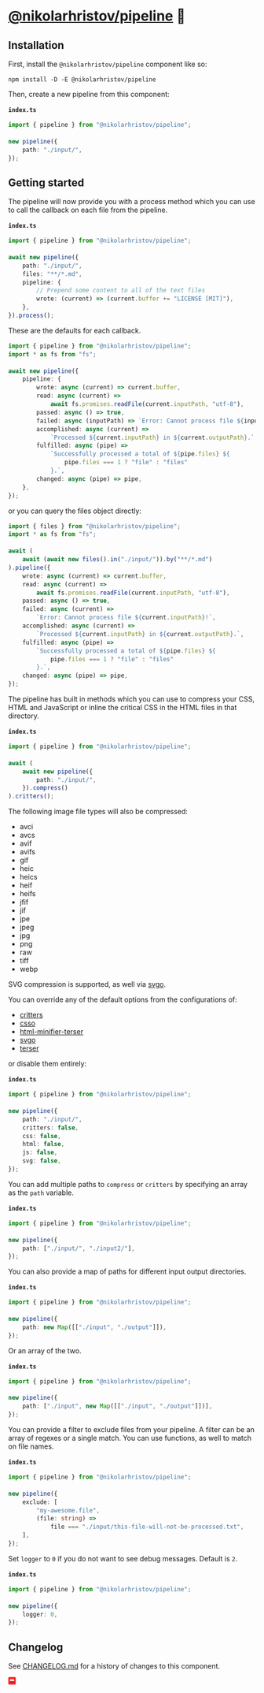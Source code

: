 # [@nikolarhristov/pipeline] 🧪

## Installation

First, install the `@nikolarhristov/pipeline` component like so:

```
npm install -D -E @nikolarhristov/pipeline
```

Then, create a new pipeline from this component:

**`index.ts`**

```ts
import { pipeline } from "@nikolarhristov/pipeline";

new pipeline({
	path: "./input/",
});
```

## Getting started

The pipeline will now provide you with a process method which you can use to
call the callback on each file from the pipeline.

**`index.ts`**

```ts
import { pipeline } from "@nikolarhristov/pipeline";

await new pipeline({
	path: "./input/",
	files: "**/*.md",
	pipeline: {
		// Prepend some content to all of the text files
		wrote: (current) => (current.buffer += "LICENSE [MIT]"),
	},
}).process();
```

These are the defaults for each callback.

```ts
import { pipeline } from "@nikolarhristov/pipeline";
import * as fs from "fs";

await new pipeline({
	pipeline: {
		wrote: async (current) => current.buffer,
		read: async (current) =>
			await fs.promises.readFile(current.inputPath, "utf-8"),
		passed: async () => true,
		failed: async (inputPath) => `Error: Cannot process file ${inputPath}!`,
		accomplished: async (current) =>
			`Processed ${current.inputPath} in ${current.outputPath}.`,
		fulfilled: async (pipe) =>
			`Successfully processed a total of ${pipe.files} ${
				pipe.files === 1 ? "file" : "files"
			}.`,
		changed: async (pipe) => pipe,
	},
});
```

or you can query the files object directly:

```ts
import { files } from "@nikolarhristov/pipeline";
import * as fs from "fs";

await (
	await (await new files().in("./input/")).by("**/*.md")
).pipeline({
	wrote: async (current) => current.buffer,
	read: async (current) =>
		await fs.promises.readFile(current.inputPath, "utf-8"),
	passed: async () => true,
	failed: async (current) =>
		`Error: Cannot process file ${current.inputPath}!`,
	accomplished: async (current) =>
		`Processed ${current.inputPath} in ${current.outputPath}.`,
	fulfilled: async (pipe) =>
		`Successfully processed a total of ${pipe.files} ${
			pipe.files === 1 ? "file" : "files"
		}.`,
	changed: async (pipe) => pipe,
});
```

The pipeline has built in methods which you can use to compress your CSS, HTML
and JavaScript or inline the critical CSS in the HTML files in that directory.

**`index.ts`**

```ts
import { pipeline } from "@nikolarhristov/pipeline";

await (
	await new pipeline({
		path: "./input/",
	}).compress()
).critters();
```

The following image file types will also be compressed:

-   avci
-   avcs
-   avif
-   avifs
-   gif
-   heic
-   heics
-   heif
-   heifs
-   jfif
-   jif
-   jpe
-   jpeg
-   jpg
-   png
-   raw
-   tiff
-   webp

SVG compression is supported, as well via [svgo].

You can override any of the default options from the configurations of:

-   [critters](https://github.com/GoogleChromeLabs/critters#usage)
-   [csso](https://github.com/css/csso#minifysource-options)
-   [html-minifier-terser](https://github.com/terser/html-minifier-terser#options-quick-reference)
-   [svgo](https://github.com/svg/svgo#configuration)
-   [terser](https://github.com/terser/terser#minify-options-structure)

or disable them entirely:

**`index.ts`**

```ts
import { pipeline } from "@nikolarhristov/pipeline";

new pipeline({
	path: "./input/",
	critters: false,
	css: false,
	html: false,
	js: false,
	svg: false,
});
```

You can add multiple paths to `compress` or `critters` by specifying an array as
the `path` variable.

**`index.ts`**

```ts
import { pipeline } from "@nikolarhristov/pipeline";

new pipeline({
	path: ["./input/", "./input2/"],
});
```

You can also provide a map of paths for different input output directories.

**`index.ts`**

```ts
import { pipeline } from "@nikolarhristov/pipeline";

new pipeline({
	path: new Map([["./input", "./output"]]),
});
```

Or an array of the two.

**`index.ts`**

```ts
import { pipeline } from "@nikolarhristov/pipeline";

new pipeline({
	path: ["./input", new Map([["./input", "./output"]])],
});
```

You can provide a filter to exclude files from your pipeline. A filter can be an
array of regexes or a single match. You can use functions, as well to match on
file names.

**`index.ts`**

```ts
import { pipeline } from "@nikolarhristov/pipeline";

new pipeline({
	exclude: [
		"my-awesome.file",
		(file: string) =>
			file === "./input/this-file-will-not-be-processed.txt",
	],
});
```

Set `logger` to `0` if you do not want to see debug messages. Default is `2`.

**`index.ts`**

```ts
import { pipeline } from "@nikolarhristov/pipeline";

new pipeline({
	logger: 0,
});
```

[@nikolarhristov/pipeline]: https://npmjs.org/@nikolarhristov/pipeline
[svgo]: https://npmjs.org/svgo

## Changelog

See [CHANGELOG.md](CHANGELOG.md) for a history of changes to this component.

[![Lightrix logo](https://raw.githubusercontent.com/Lightrix/npm/main/.github/img/favicon.png "Built with Lightrix/npm")](https://github.com/Lightrix/npm)

